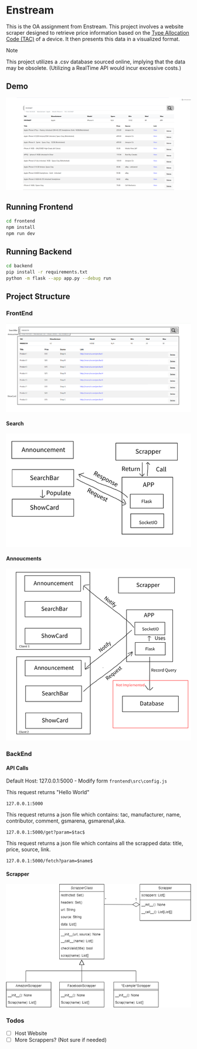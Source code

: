 # Enstream
This is the OA assignment from Enstream. This project involves a website scraper designed to retrieve price information based on the [Type Allocation Code (TAC)](https://en.wikipedia.org/wiki/Type_Allocation_Code#:~:text=The%20Type%20Allocation%20Code%20TAC,to%20uniquely%20identify%20wireless%20devices) of a device. It then presents this data in a visualized format.

> [!NOTE]
> This project utilizes a .csv database sourced online, implying that the data may be obsolete. (Utilizing a RealTime API would incur excessive costs.)

## Demo
![demo](./imgs/demo.PNG)

## Running Frontend

```bash
cd frontend
npm install
npm run dev
```

## Running Backend

```bash
cd backend
pip install -r requirements.txt
python -m flask --app app.py --debug run
```

## Project Structure
### FrontEnd
![FrontEnd](./imgs/frontend-demo.png)
#### Search
![FrontEnd1](./imgs/Search.PNG)
#### Annoucments
![FrontEnd2](./imgs/Anncoument.PNG)

### BackEnd
#### API Calls
Default Host: 127.0.0.1:5000 - Modify form `frontend\src\config.js`

This request returns "Hello World"
```url
127.0.0.1:5000
```

This request returns a json file which contains: tac, manufacturer, name, contributor, comment, gsmarena, gsmarena1,aka.
```url
127.0.0.1:5000/get?param=$tac$
```

This request returns a json file which contains all the scrapped data: title, price, source, link. 
```url
127.0.0.1:5000/fetch?param=$name$
```

#### Scrapper
![BackEnd1](./imgs/Scrapper.png)

### Todos
- [ ] Host Website
- [ ] More Scrappers? (Not sure if needed)